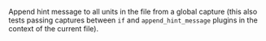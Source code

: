 Append hint message to all units in the file from a global capture
(this also tests passing captures between `if` and `append_hint_message` plugins
in the context of the current file).
